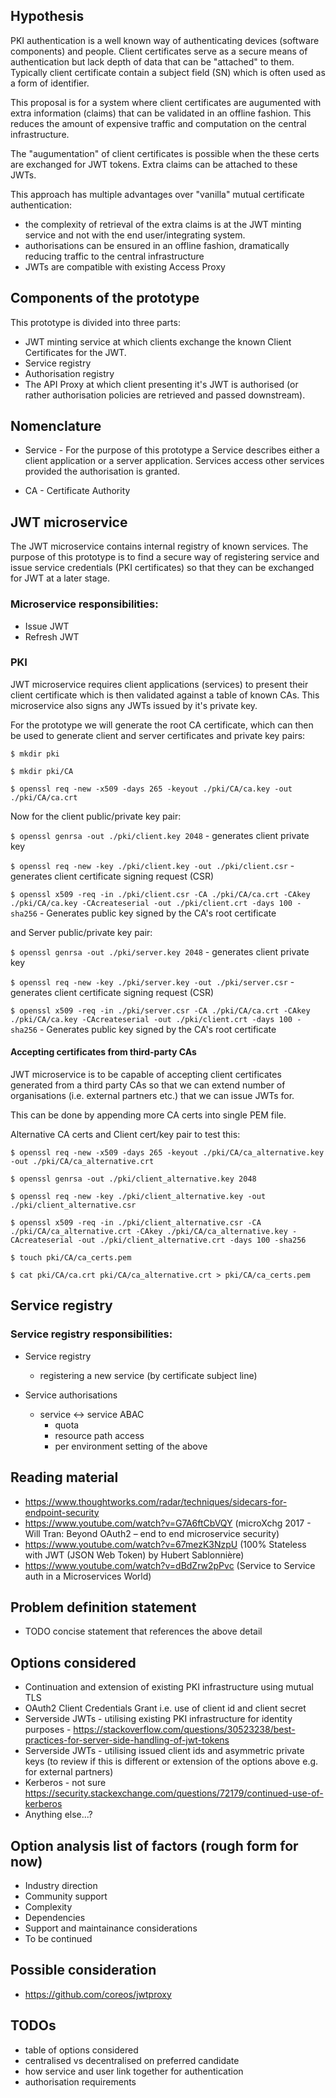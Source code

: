 ## Hypothesis

PKI authentication is a well known way of authenticating devices (software
components) and people. Client certificates serve as a secure means of authentication
but lack depth of data that can be "attached" to them. Typically client certificate
contain a subject field (SN) which is often used as a form of identifier.

This proposal is for a system where client certificates are augumented with extra
information (claims) that can be validated in an offline fashion. This reduces the
amount of expensive traffic and computation on the central infrastructure.

The "augumentation" of client certificates is possible when the these certs are
exchanged for JWT tokens. Extra claims can be attached to these JWTs.

This approach has multiple advantages over "vanilla" mutual certificate authentication:
- the complexity of retrieval of the extra claims is at the JWT minting service
  and not with the end user/integrating system.
- authorisations can be ensured in an offline fashion, dramatically reducing traffic
  to the central infrastructure
- JWTs are compatible with existing Access Proxy

## Components of the prototype

This prototype is divided into three parts:
- JWT minting service at which clients exchange the known Client Certificates
for the JWT.
- Service registry
- Authorisation registry
- The API Proxy at which client presenting it's JWT is authorised (or rather authorisation policies are retrieved and passed downstream).

## Nomenclature

- Service - For the purpose of this prototype a Service describes either a client application or a server application. Services access other services provided the authorisation is granted. 

- CA - Certificate Authority

## JWT microservice

The JWT microservice contains internal registry of known services.
The purpose of this prototype is to find a secure way of registering service and
issue service credentials (PKI certificates) so that they can be exchanged for
JWT at a later stage.

### Microservice responsibilities:
- Issue JWT
- Refresh JWT

### PKI 

JWT microservice requires client applications (services) to present their client certificate which is then validated against a table of known CAs. This microservice also signs any JWTs issued by it's private key. 

For the prototype we will generate the root CA certificate, which can then be used to generate client and server certificates and private key pairs:

`$ mkdir pki`

`$ mkdir pki/CA`

`$ openssl req -new -x509 -days 265 -keyout ./pki/CA/ca.key -out ./pki/CA/ca.crt`

Now for the client public/private key pair: 

`$ openssl genrsa -out ./pki/client.key 2048` - generates client private key

`$ openssl req -new -key ./pki/client.key -out ./pki/client.csr` - generates client certificate signing request (CSR)

`$ openssl x509 -req -in ./pki/client.csr -CA ./pki/CA/ca.crt -CAkey ./pki/CA/ca.key -CAcreateserial -out ./pki/client.crt -days 100 -sha256` - Generates public key signed by the CA's root certificate

and Server public/private key pair: 

`$ openssl genrsa -out ./pki/server.key 2048` - generates client private key

`$ openssl req -new -key ./pki/server.key -out ./pki/server.csr` - generates client certificate signing request (CSR)

`$ openssl x509 -req -in ./pki/server.csr -CA ./pki/CA/ca.crt -CAkey ./pki/CA/ca.key -CAcreateserial -out ./pki/client.crt -days 100 -sha256` - Generates public key signed by the CA's root certificate

#### Accepting certificates from third-party CAs

JWT microservice is to be capable of accepting client certificates generated from a third party CAs so that we can extend
number of organisations (i.e. external partners etc.) that we can issue JWTs for. 

This can be done by appending more CA certs into single PEM file. 

Alternative CA certs and Client cert/key pair to test this:

`$ openssl req -new -x509 -days 265 -keyout ./pki/CA/ca_alternative.key -out ./pki/CA/ca_alternative.crt`

`$ openssl genrsa -out ./pki/client_alternative.key 2048`

`$ openssl req -new -key ./pki/client_alternative.key -out ./pki/client_alternative.csr`

`$ openssl x509 -req -in ./pki/client_alternative.csr -CA ./pki/CA/ca_alternative.crt -CAkey ./pki/CA/ca_alternative.key -CAcreateserial -out ./pki/client_alternative.crt -days 100 -sha256` 

`$ touch pki/CA/ca_certs.pem`

`$ cat pki/CA/ca.crt pki/CA/ca_alternative.crt > pki/CA/ca_certs.pem`


## Service registry

### Service registry responsibilities:
- Service registry
  - registering a new service (by certificate subject line)
  
- Service authorisations
  - service <-> service ABAC
    - quota
    - resource path access
    - per environment setting of the above


## Reading material
- https://www.thoughtworks.com/radar/techniques/sidecars-for-endpoint-security
- https://www.youtube.com/watch?v=G7A6ftCbVQY (microXchg 2017 - Will Tran: Beyond OAuth2 – end to end microservice security)
- https://www.youtube.com/watch?v=67mezK3NzpU (100% Stateless with JWT (JSON Web Token) by Hubert Sablonnière)
- https://www.youtube.com/watch?v=dBdZrw2pPvc (Service to Service auth in a Microservices World)

## Problem definition statement
- TODO concise statement that references the above detail

## Options considered
- Continuation and extension of existing PKI infrastructure using mutual TLS
- OAuth2 Client Credentials Grant i.e. use of client id and client secret
- Serverside JWTs - utilising existing PKI infrastructure for identity purposes - https://stackoverflow.com/questions/30523238/best-practices-for-server-side-handling-of-jwt-tokens
- Serverside JWTs - utilising issued client ids and asymmetric private keys (to review if this is different or extension of the options above e.g. for external partners)
- Kerberos - not sure https://security.stackexchange.com/questions/72179/continued-use-of-kerberos
- Anything else...?

## Option analysis list of factors (rough form for now)
- Industry direction
- Community support
- Complexity
- Dependencies
- Support and maintainance considerations
- To be continued

## Possible consideration
- https://github.com/coreos/jwtproxy

## TODOs
- table of options considered
- centralised vs decentralised on preferred candidate
- how service and user link together for authentication
- authorisation requirements
